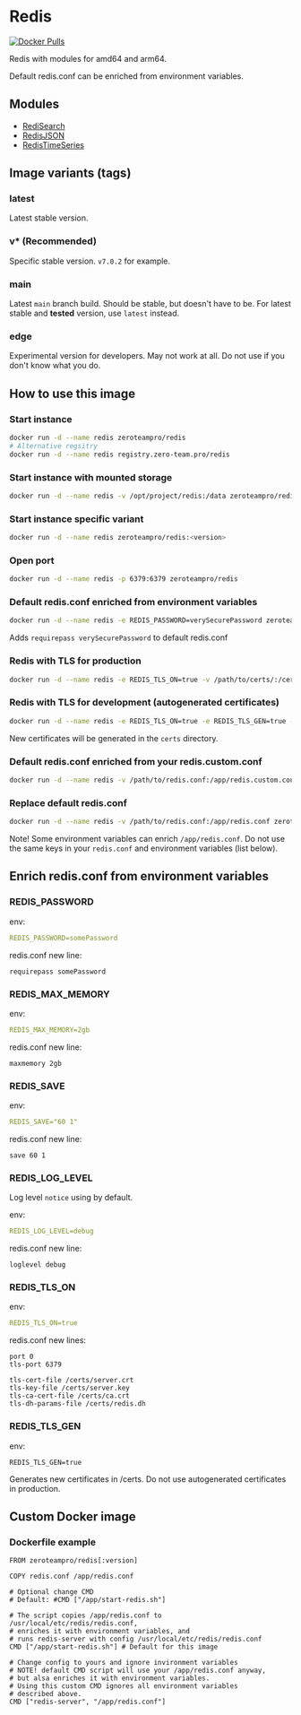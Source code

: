 # Redis

[![Docker Pulls](https://img.shields.io/docker/pulls/zeroteampro/redis.svg)](https://hub.docker.com/r/zeroteampro/redis/)

Redis with modules for amd64 and arm64.

Default redis.conf can be enriched from environment variables.

## Modules

- [RediSearch](https://github.com/RediSearch/RediSearch)
- [RedisJSON](https://github.com/RedisJSON/RedisJSON)
- [RedisTimeSeries](https://github.com/RedisTimeSeries/RedisTimeSeries)

## Image variants (tags)

### latest

Latest stable version.

### v* (Recommended)

Specific stable version. `v7.0.2` for example.

### main

Latest `main` branch build. Should be stable, but doesn't have to be.
For latest stable and **tested** version, use `latest` instead.

### edge

Experimental version for developers. May not work at all.
Do not use if you don't know what you do.

## How to use this image

### Start instance

``` bash
docker run -d --name redis zeroteampro/redis
# Alternative regsitry
docker run -d --name redis registry.zero-team.pro/redis
```

### Start instance with mounted storage

``` bash
docker run -d --name redis -v /opt/project/redis:/data zeroteampro/redis
```

### Start instance specific variant

``` bash
docker run -d --name redis zeroteampro/redis:<version>
```

### Open port

``` bash
docker run -d --name redis -p 6379:6379 zeroteampro/redis
```

### Default redis.conf enriched from environment variables

``` bash
docker run -d --name redis -e REDIS_PASSWORD=verySecurePassword zeroteampro/redis
```

Adds `requirepass verySecurePassword` to default redis.conf

### Redis with TLS for production

``` bash
docker run -d --name redis -e REDIS_TLS_ON=true -v /path/to/certs/:/certs zeroteampro/redis
```

### Redis with TLS for development (autogenerated certificates)

``` bash
docker run -d --name redis -e REDIS_TLS_ON=true -e REDIS_TLS_GEN=true -v /path/to/certs/:/certs zeroteampro/redis
```

New certificates will be generated in the `certs` directory.

### Default redis.conf enriched from your redis.custom.conf

``` bash
docker run -d --name redis -v /path/to/redis.conf:/app/redis.custom.conf zeroteampro/redis
```

### Replace default redis.conf

``` bash
docker run -d --name redis -v /path/to/redis.conf:/app/redis.conf zeroteampro/redis
```

Note! Some environment variables can enrich `/app/redis.conf`. Do not use the same keys in your `redis.conf`
and environment variables (list below).

## Enrich redis.conf from environment variables

### REDIS_PASSWORD

env:

``` yaml
REDIS_PASSWORD=somePassword
```

redis.conf new line:

``` dosini
requirepass somePassword
```

### REDIS_MAX_MEMORY

env:

``` yaml
REDIS_MAX_MEMORY=2gb
```

redis.conf new line:

``` dosini
maxmemory 2gb
```

### REDIS_SAVE

env:

``` yaml
REDIS_SAVE="60 1"
```

redis.conf new line:

``` dosini
save 60 1
```

### REDIS_LOG_LEVEL

Log level `notice` using by default.

env:

``` yaml
REDIS_LOG_LEVEL=debug
```

redis.conf new line:

``` dosini
loglevel debug
```

### REDIS_TLS_ON

env:

``` yaml
REDIS_TLS_ON=true
```

redis.conf new lines:

``` dosini
port 0
tls-port 6379

tls-cert-file /certs/server.crt
tls-key-file /certs/server.key
tls-ca-cert-file /certs/ca.crt
tls-dh-params-file /certs/redis.dh
```

### REDIS_TLS_GEN

env:

``` dosini
REDIS_TLS_GEN=true
```

Generates new certificates in /certs. Do not use autogenerated certificates in production.

## Custom Docker image

### Dockerfile example

``` Containerfile
FROM zeroteampro/redis[:version]

COPY redis.conf /app/redis.conf

# Optional change CMD
# Default: #CMD ["/app/start-redis.sh"]

# The script copies /app/redis.conf to /usr/local/etc/redis/redis.conf,
# enriches it with environment variables, and
# runs redis-server with config /usr/local/etc/redis/redis.conf
CMD ["/app/start-redis.sh"] # Default for this image

# Change config to yours and ignore invironment variables 
# NOTE! default CMD script will use your /app/redis.conf anyway,
# but alsa enriches it with environment variables.
# Using this custom CMD ignores all environment variables
# described above.
CMD ["redis-server", "/app/redis.conf"]
```
